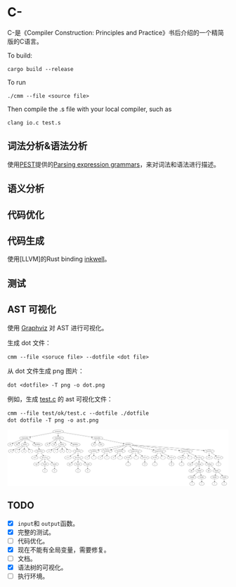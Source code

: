 # C-

C-是《Compiler Construction: Principles and Practice》书后介绍的一个精简版的C语言。

To build:

```shell
cargo build --release
```

To run

```shell
./cmm --file <source file>
```

Then compile the .s file with your local compiler, such as

```
clang io.c test.s
```

## 词法分析&语法分析

使用[PEST](https://pest.rs/)提供的[Parsing expression grammars](https://pest.rs/book/grammars/peg.html)，来对词法和语法进行描述。

## 语义分析

## 代码优化

## 代码生成

使用[LLVM]的Rust binding [inkwell](https://github.com/TheDan64/inkwell)。

## 测试

## AST 可视化
使用 [Graphviz](http://graphviz.org) 对 AST 进行可视化。

生成 dot 文件：
```shell
cmm --file <soruce file> --dotfile <dot file>
```

从 dot 文件生成 png 图片：
```shell
dot <dotfile> -T png -o dot.png
```

例如，生成 [test.c](test/ok/test.c) 的 ast 可视化文件：
```shell
cmm --file test/ok/test.c --dotfile ./dotfile
dot dotfile -T png -o ast.png
```
![](ast.png)

## TODO

- [x] `input`和 `output`函数。
- [x] 完整的测试。
- [ ] 代码优化。
- [x] 现在不能有全局变量，需要修复。
- [ ] 文档。
- [x] 语法树的可视化。
- [ ] 执行环境。
